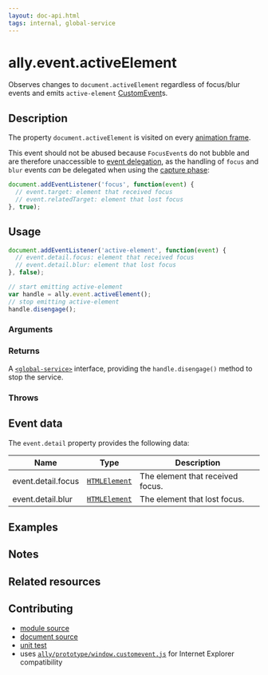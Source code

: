 ```yaml
---
layout: doc-api.html
tags: internal, global-service
---
```


# ally.event.activeElement

Observes changes to `document.activeElement` regardless of focus/blur events and emits `active-element` [CustomEvent](https://developer.mozilla.org/en/docs/Web/API/CustomEvent)s.


## Description

The property `document.activeElement` is visited on every [animation frame](https://developer.mozilla.org/en-US/docs/Web/API/window.requestAnimationFrame).

This event should not be abused because `FocusEvent`s do not bubble and are therefore unaccessible to [event delegation](http://davidwalsh.name/event-delegate), as the handling of `focus` and `blur` events *can* be delegated when using the [capture phase](http://www.quirksmode.org/js/events_order.html):

```js
document.addEventListener('focus', function(event) {
  // event.target: element that received focus
  // event.relatedTarget: element that lost focus
}, true);
```


## Usage

```js
document.addEventListener('active-element', function(event) {
  // event.detail.focus: element that received focus
  // event.detail.blur: element that lost focus
}, false);

// start emitting active-element
var handle = ally.event.activeElement();
// stop emitting active-element
handle.disengage();
```

### Arguments


### Returns

A [`<global-service>`](../concepts.md#Global-service) interface, providing the `handle.disengage()` method to stop the service.

### Throws


## Event data

The `event.detail` property provides the following data:

| Name | Type | Description |
| ---- | ---- | ----------- |
| event.detail.focus | [`HTMLElement`](https://developer.mozilla.org/en/docs/Web/API/HTMLElement) | The element that received focus. |
| event.detail.blur | [`HTMLElement`](https://developer.mozilla.org/en/docs/Web/API/HTMLElement) | The element that lost focus. |

## Examples


## Notes


## Related resources


## Contributing

* [module source](https://github.com/medialize/ally.js/blob/master/src/event/active-element.js)
* [document source](https://github.com/medialize/ally.js/blob/master/docs/api/event/active-element.md)
* [unit test](https://github.com/medialize/ally.js/blob/master/test/unit/event.active-element.test.js)
* uses [`ally/prototype/window.customevent.js`](https://github.com/medialize/ally.js/blob/master/src/prototype/window.customevent.js) for Internet Explorer compatibility



